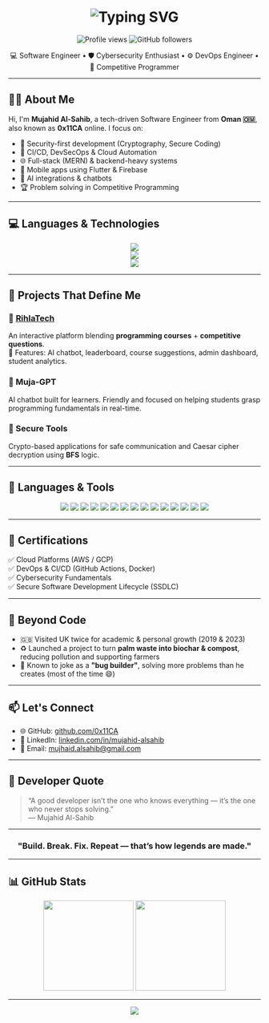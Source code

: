 <h1 align="center">
  <img src="https://readme-typing-svg.demolab.com?font=Fira+Code&size=30&pause=1000&center=true&vCenter=true&width=450&lines=Hi+I'm+Mujahid+Said+Al-Sahib;Software+Engineer+%7C+Cybersecurity+%7C+DevOps;Open+Source+Contributor+%7C+0x11CA;Welcome+to+my+GitHub!+👨‍💻" alt="Typing SVG" />
</h1>

<p align="center">
  <img src="https://komarev.com/ghpvc/?username=0x11CA&label=Profile%20views&color=0e75b6&style=flat" alt="Profile views" />
  <img src="https://img.shields.io/github/followers/0x11CA?label=Follow&style=social" alt="GitHub followers">
</p>

<p align="center">
  💻 Software Engineer • 🛡️ Cybersecurity Enthusiast • ⚙️ DevOps Engineer • 🧠 Competitive Programmer  
</p>

---

## 🧑‍💼 About Me

Hi, I'm **Mujahid Al-Sahib**, a tech-driven Software Engineer from **Oman 🇴🇲**, also known as **0x11CA** online. I focus on:

- 🔐 Security-first development (Cryptography, Secure Coding)
- 🔁 CI/CD, DevSecOps & Cloud Automation
- 🌐 Full-stack (MERN) & backend-heavy systems
- 📱 Mobile apps using Flutter & Firebase
- 🤖 AI integrations & chatbots
- 🏆 Problem solving in Competitive Programming

---

## 💻 Languages & Technologies

<p align="center">
  <img src="https://skillicons.dev/icons?i=js,ts,py,go,cpp,dart,php,html,css" />
  <br />
  <img src="https://skillicons.dev/icons?i=react,nodejs,express,mongodb,flutter,firebase,tailwind" />
  <br />
  <img src="https://skillicons.dev/icons?i=linux,docker,git,github,aws" />
</p>

---

## 🚀 Projects That Define Me

### 🔸 [RihlaTech](https://github.com/0x11CA)
An interactive platform blending **programming courses** + **competitive questions**.  
🔹 Features: AI chatbot, leaderboard, course suggestions, admin dashboard, student analytics.

### 🔸 Muja-GPT  
AI chatbot built for learners. Friendly and focused on helping students grasp programming fundamentals in real-time.

### 🔸 Secure Tools  
Crypto-based applications for safe communication and Caesar cipher decryption using **BFS** logic.

---

## 🔧 Languages & Tools

<p align="center">
  <img src="https://img.shields.io/badge/-JavaScript-black?style=flat-square&logo=javascript" />
  <img src="https://img.shields.io/badge/-Python-black?style=flat-square&logo=python" />
  <img src="https://img.shields.io/badge/-Go-black?style=flat-square&logo=go" />
  <img src="https://img.shields.io/badge/-C++-black?style=flat-square&logo=c%2B%2B" />
  <img src="https://img.shields.io/badge/-PHP-black?style=flat-square&logo=php" />
  <img src="https://img.shields.io/badge/-Dart-black?style=flat-square&logo=dart" />
  <img src="https://img.shields.io/badge/-React-black?style=flat-square&logo=react" />
  <img src="https://img.shields.io/badge/-Node.js-black?style=flat-square&logo=node.js" />
  <img src="https://img.shields.io/badge/-Express.js-black?style=flat-square&logo=express" />
  <img src="https://img.shields.io/badge/-MongoDB-black?style=flat-square&logo=mongodb" />
  <img src="https://img.shields.io/badge/-Flutter-black?style=flat-square&logo=flutter" />
  <img src="https://img.shields.io/badge/-Firebase-black?style=flat-square&logo=firebase" />
  <img src="https://img.shields.io/badge/-TailwindCSS-black?style=flat-square&logo=tailwind-css" />
  <img src="https://img.shields.io/badge/-Docker-black?style=flat-square&logo=docker" />
  <img src="https://img.shields.io/badge/-Linux-black?style=flat-square&logo=linux" />
</p>

---


## 📜 Certifications

✅ Cloud Platforms (AWS / GCP)  
✅ DevOps & CI/CD (GitHub Actions, Docker)  
✅ Cybersecurity Fundamentals  
✅ Secure Software Development Lifecycle (SSDLC)

---

## 🌿 Beyond Code

- 🇬🇧 Visited UK twice for academic & personal growth (2019 & 2023)
- ♻️ Launched a project to turn **palm waste into biochar & compost**, reducing pollution and supporting farmers
- 🐛 Known to joke as a **"bug builder"**, solving more problems than he creates (most of the time 😄)

---

## 📫 Let's Connect

- 🌐 GitHub: [github.com/0x11CA](https://github.com/0x11CA)
- 💼 LinkedIn: [linkedin.com/in/mujahid-alsahib](https://linkedin.com/in/mujahid-alsahib)
- 📧 Email: mujhaid.alsahib@gmail.com

---

## 💬 Developer Quote

> “A good developer isn’t the one who knows everything — it’s the one who never stops solving.”  
> — Mujahid Al-Sahib

---

<h3 align="center">"Build. Break. Fix. Repeat — that’s how legends are made."</h3>

---

## 📊 GitHub Stats

<p align="center">
  <img src="https://github-readme-stats.vercel.app/api?username=0x11CA&theme=tokyonight&show_icons=true" height="180" />
  <img src="https://github-readme-streak-stats.herokuapp.com/?user=0x11CA&theme=tokyonight" height="180" />
</p>

---

<p align="center">
  <img src="https://github-profile-trophy.vercel.app/?username=0x11CA&theme=tokyonight&no-bg=true&margin-w=5&title=Stars,Commits,Repositories,Followers,PullRequest" />
</p>

